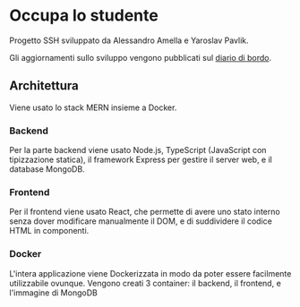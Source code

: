 # Occupa lo studente

Progetto SSH sviluppato da Alessandro Amella e Yaroslav Pavlik.

Gli aggiornamenti sullo sviluppo vengono pubblicati sul [diario di bordo](https://docs.google.com/document/d/1ny17KGs7dYGhpsIwQ2wDmOm99uGUGTmu0b_gZlSWAsM/edit?usp=sharing "diario di bordo").

## Architettura

Viene usato lo stack MERN insieme a Docker.

### Backend

Per la parte backend viene usato Node.js, TypeScript (JavaScript con tipizzazione statica), il framework Express per gestire il server web, e il database MongoDB.

### Frontend

Per il frontend viene usato React, che permette di avere uno stato interno senza dover modificare manualmente il DOM, e di suddividere il codice HTML in componenti.

### Docker

L'intera applicazione viene Dockerizzata in modo da poter essere facilmente utilizzabile ovunque.
Vengono creati 3 container: il backend, il frontend, e l'immagine di MongoDB
